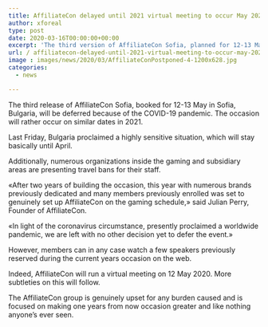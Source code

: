 ```yaml
---
title: AffiliateCon delayed until 2021 virtual meeting to occur May 2020
author: xforeal 
type: post
date: 2020-03-16T00:00:00+00:00
excerpt: 'The third version of AffiliateCon Sofia, planned for 12-13 May in Sofia, Bulgaria, will be deferred because of the COVID-19 pandemic '
url: / affiliatecon-delayed-until-2021-virtual-meeting-to-occur-may-2020/
image : images/news/2020/03/AffiliateConPostponed-4-1200x628.jpg
categories:
  - news

---
```

The third release of AffiliateCon Sofia, booked for 12-13 May in Sofia, Bulgaria, will be deferred because of the COVID-19 pandemic. The occasion will rather occur on similar dates in 2021. 

Last Friday, Bulgaria proclaimed a highly sensitive situation, which will stay basically until April. 

Additionally, numerous organizations inside the gaming and subsidiary areas are presenting travel bans for their staff. 

&#171;After two years of building the occasion, this year with numerous brands previously dedicated and many members previously enrolled was set to genuinely set up AffiliateCon on the gaming schedule,&#187; said Julian Perry, Founder of AffiliateCon. 

&#171;In light of the coronavirus circumstance, presently proclaimed a worldwide pandemic, we are left with no other decision yet to defer the event.&#187; 

However, members can in any case watch a few speakers previously reserved during the current years occasion on the web. 

Indeed, AffiliateCon will run a virtual meeting on 12 May 2020. More subtleties on this will follow. 

The AffiliateCon group is genuinely upset for any burden caused and is focused on making one years from now occasion greater and like nothing anyone&#8217;s ever seen.